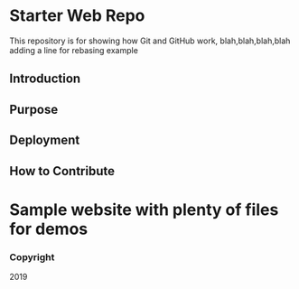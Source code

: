 # Starter Web Repo

This repository is for showing how Git and GitHub work, blah,blah,blah,blah
adding a line for rebasing example

## Introduction

## Purpose

## Deployment

## How to Contribute

Sample website with plenty of files for demos
=======

### Copyright
2019
